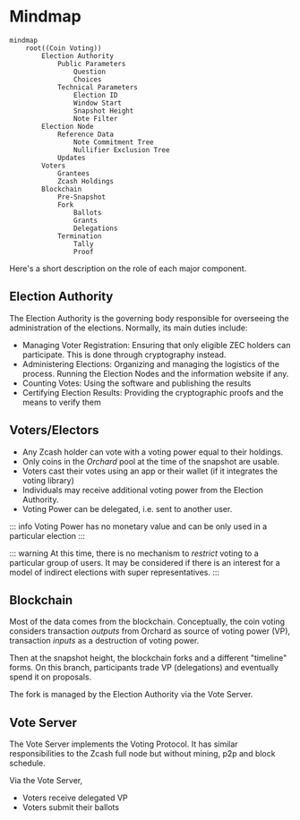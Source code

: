 # Mindmap

```mermaid
mindmap
    root((Coin Voting))
        Election Authority
            Public Parameters
                Question
                Choices
            Technical Parameters
                Election ID
                Window Start
                Snapshot Height
                Note Filter
        Election Node
            Reference Data
                Note Commitment Tree
                Nullifier Exclusion Tree
            Updates
        Voters
            Grantees
            Zcash Holdings
        Blockchain
            Pre-Snapshot
            Fork
                Ballots
                Grants
                Delegations
            Termination
                Tally
                Proof
```

Here's a short description on the role of each major component.

## Election Authority

The Election Authority is the governing body responsible for overseeing the 
administration of 
the elections. Normally, its main duties include:

- Managing Voter Registration: Ensuring that only eligible ZEC holders can participate.
This is done through cryptography instead.
- Administering Elections: Organizing and managing the logistics of the process. Running
the Election Nodes and the information website if any.
- Counting Votes: Using the software and publishing the results
- Certifying Election Results: Providing the cryptographic proofs and the means to verify
them

## Voters/Electors

- Any Zcash holder can vote with a voting power equal to their holdings.
- Only coins in the *Orchard* pool at the time of the snapshot
are usable.
- Voters cast their votes using an app or their wallet (if it integrates
the voting library)
- Individuals may receive additional voting power from the Election Authority.
- Voting Power can be delegated, i.e. sent to another user.

::: info
Voting Power has no monetary value and can be only used in a particular
election
:::

::: warning
At this time, there is no mechanism to *restrict* voting to a particular
group of users. It may be considered if there is an interest for a model of 
indirect elections with super representatives.
:::

## Blockchain

Most of the data comes from the blockchain. Conceptually, the coin voting
considers transaction *outputs* from Orchard as source of voting power (VP),
transaction *inputs* as a destruction of voting power.

Then at the snapshot height, the blockchain forks and a different "timeline" forms. 
On this branch, participants trade VP (delegations) and eventually spend it
on proposals.

The fork is managed by the Election Authority via the Vote Server.

## Vote Server

The Vote Server implements the Voting Protocol. It has similar responsibilities
to the Zcash full node but without mining, p2p and block schedule.

Via the Vote Server,

- Voters receive delegated VP
- Voters submit their ballots
